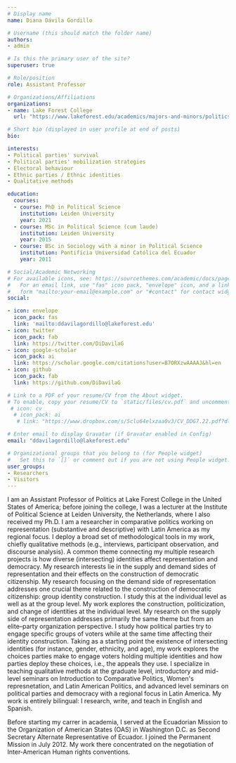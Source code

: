 ```yaml
---
# Display name
name: Diana Dávila Gordillo

# Username (this should match the folder name)
authors:
- admin

# Is this the primary user of the site?
superuser: true

# Role/position
role: Assistant Professor

# Organizations/Affiliations
organizations:
- name: Lake Forest College 
  url: "https://www.lakeforest.edu/academics/majors-and-minors/politics/faculty"

# Short bio (displayed in user profile at end of posts)
bio: 

interests:
- Political parties' survival
- Political parties' mobilization strategies
- Electoral behaviour
- Ethnic parties / Ethnic identities
- Qualitative methods

education:
  courses:
  - course: PhD in Political Science
    institution: Leiden University
    year: 2021
  - course: MSc in Political Science (cum laude)
    institution: Leiden University
    year: 2015
  - course: BSc in Sociology with a minor in Political Science
    institution: Pontificia Universidad Católica del Ecuador
    year: 2011

# Social/Academic Networking
# For available icons, see: https://sourcethemes.com/academic/docs/page-builder/#icons
#   For an email link, use "fas" icon pack, "envelope" icon, and a link in the
#   form "mailto:your-email@example.com" or "#contact" for contact widget.
social:

- icon: envelope
  icon_pack: fas
  link: 'mailto:ddavilagordillo@lakeforest.edu'
- icon: twitter
  icon_pack: fab
  link: https://twitter.com/DiDavilaG
- icon: google-scholar
  icon_pack: ai
  link: https://scholar.google.com/citations?user=B7ORXzwAAAAJ&hl=en
- icon: github
  icon_pack: fab
  link: https://github.com/DiDavilaG

# Link to a PDF of your resume/CV from the About widget.
# To enable, copy your resume/CV to `static/files/cv.pdf` and uncomment the lines below.
 # icon: cv
  # icon_pack: ai
   # link: "https://www.dropbox.com/s/5clu64elxzaa0v3/CV_DDG7.22.pdf?dl=0"

# Enter email to display Gravatar (if Gravatar enabled in Config)
email: "ddavilagordillo@lakeforest.edu"

# Organizational groups that you belong to (for People widget)
#   Set this to `[]` or comment out if you are not using People widget.
user_groups:
- Researchers
- Visitors
---
```

I am an Assistant Professor of Politics at Lake Forest College in the United States of America; before joining the college, I was a lecturer at the Institute of Political Science at Leiden University, the Netherlands, where I also received my Ph.D. I am a researcher in comparative politics working on representation (substantive and descriptive) with Latin America as my regional focus. I deploy a broad set of methodological tools in my work, chiefly qualitative methods (e.g., interviews, participant observation, and discourse analysis). A common theme connecting my multiple research projects is how diverse (intersecting) identities affect representation and democracy. My research interests lie in the supply and demand sides of representation and their effects on the construction of democratic citizenship. My research focusing on the demand side of representation addresses one crucial theme related to the construction of democratic citizenship: group identity construction. I study this at the individual level as well as at the group level. My work explores the construction, politicization, and change of identities at the individual level. My research on the supply side of representation addresses primarily the same theme but from an elite–party organization perspective. I study how political parties try to engage specific groups of voters while at the same time affecting their identity construction. Taking as a starting point the existence of intersecting identities (for instance, gender, ethnicity, and age), my work explores the choices parties make to engage voters holding multiple identities and how parties deploy these choices, i.e., the appeals they use. I specialize in teaching qualitative methods at the graduate level, introductory and mid-level seminars on Introduction to Comparative Politics, Women's represnetation, and Latin American Politics, and advanced level seminars on political parties and democracy with a regional focus in Latin America. My work is entirely bilingual: I research, write, and teach in English and Spanish. 

Before starting my carrer in academia, I served at the Ecuadorian Mission to the Organization of American States (OAS) in Washington D.C. as Second Secretary Alternate Representative of Ecuador. I joined the Permanent Mission in July 2012. My work there concentrated on the negotiation of Inter-American Human rights conventions.
